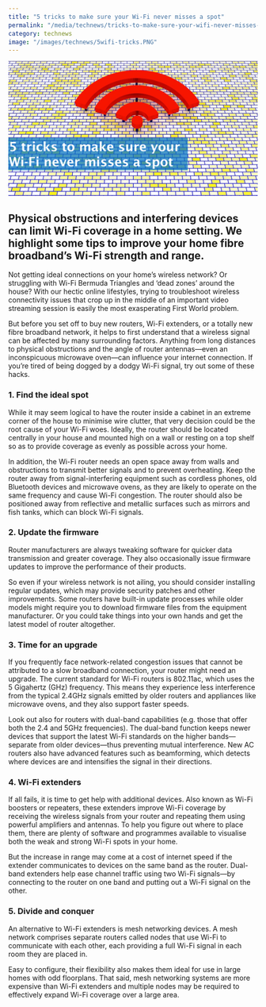 ```yaml
---
title: "5 tricks to make sure your Wi-Fi never misses a spot"
permalink: "/media/technews/tricks-to-make-sure-your-wifi-never-misses-a-spot"
category: technews
image: "/images/technews/5wifi-tricks.PNG"
---
```


![wifi-hacks for your house](/images/technews/5wifi-tricks.PNG)

Physical obstructions and interfering devices can limit Wi-Fi coverage in a home setting. We highlight some tips to improve your home fibre broadband’s Wi-Fi strength and range.
---

Not getting ideal connections on your home’s wireless network? Or struggling with Wi-Fi Bermuda Triangles and ‘dead zones’ around the house? With our hectic online lifestyles, trying to troubleshoot wireless connectivity issues that crop up in the middle of an important video streaming session is easily the most exasperating First World problem.

But before you set off to buy new routers, Wi-Fi extenders, or a totally new fibre broadband network, it helps to first understand that a wireless signal can be affected by many surrounding factors. Anything from long distances to physical obstructions and the angle of router antennas—even an inconspicuous microwave oven—can influence your internet connection. If you’re tired of being dogged by a dodgy Wi-Fi signal, try out some of these hacks.

### **1. Find the ideal spot**

While it may seem logical to have the router inside a cabinet in an extreme corner of the house to minimise wire clutter, that very decision could be the root cause of your Wi-Fi woes. Ideally, the router should be located centrally in your house and mounted high on a wall or resting on a top shelf so as to provide coverage as evenly as possible across your home. 

In addition, the Wi-Fi router needs an open space away from walls and obstructions to transmit better signals and to prevent overheating. Keep the router away from signal-interfering equipment such as cordless phones, old Bluetooth devices and microwave ovens, as they are likely to operate on the same frequency and cause Wi-Fi congestion. The router should also be positioned away from reflective and metallic surfaces such as mirrors and fish tanks, which can block Wi-Fi signals.

### **2. Update the firmware**

Router manufacturers are always tweaking software for quicker data transmission and greater coverage. They also occasionally issue firmware updates to improve the performance of their products.

So even if your wireless network is not ailing, you should consider installing regular updates, which may provide security patches and other improvements. Some routers have built-in update processes while older models might require you to download firmware files from the equipment manufacturer. Or you could take things into your own hands and get the latest model of router altogether.

### **3. Time for an upgrade**

If you frequently face network-related congestion issues that cannot be attributed to a slow broadband connection, your router might need an upgrade. The current standard for Wi-Fi routers is 802.11ac, which uses the 5 Gigahertz (GHz) frequency. This means they experience less interference from the typical 2.4GHz signals emitted by older routers and appliances like microwave ovens, and they also support faster speeds.

Look out also for routers with dual-band capabilities (e.g. those that offer both the 2.4 and 5GHz frequencies). The dual-band function keeps newer devices that support the latest Wi-Fi standards on the higher bands—separate from older devices—thus preventing mutual interference. New AC routers also have advanced features such as beamforming, which detects where devices are and intensifies the signal in their directions.

### **4. Wi-Fi extenders**

If all fails, it is time to get help with additional devices. Also known as Wi-Fi boosters or repeaters, these extenders improve Wi-Fi coverage by receiving the wireless signals from your router and repeating them using powerful amplifiers and antennas. To help you figure out where to place them, there are plenty of software and programmes available to visualise both the weak and strong Wi-Fi spots in your home. 

But the increase in range may come at a cost of internet speed if the extender communicates to devices on the same band as the router. Dual-band extenders help ease channel traffic using two Wi-Fi signals—by connecting to the router on one band and putting out a Wi-Fi signal on the other. 

### **5. Divide and conquer**

An alternative to Wi-Fi extenders is mesh networking devices. A mesh network comprises separate routers called nodes that use Wi-Fi to communicate with each other, each providing a full Wi-Fi signal in each room they are placed in.

Easy to configure, their flexibility also makes them ideal for use in large homes with odd floorplans. That said, mesh networking systems are more expensive than Wi-Fi extenders and multiple nodes may be required to effectively expand Wi-Fi coverage over a large area. 
